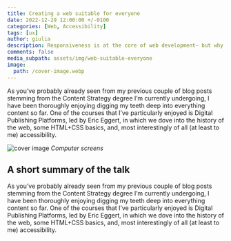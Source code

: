 ```yaml
---
title: Creating a web suitable for everyone
date: 2022-12-29 12:00:00 +/-0100
categories: [Web, Accessibility]
tags: [ux]     
author: giulia
description: Responsiveness is at the core of web development— but why not accessibility?
comments: false
media_subpath: assets/img/web-suitable-everyone
image:
  path: /cover-image.webp
---
```

As you’ve probably already seen from my previous couple of blog posts stemming from the Content Strategy degree I’m currently undergoing, I have been thoroughly enjoying digging my teeth deep into everything content so far. One of the courses that I’ve particularly enjoyed is Digital Publishing Platforms, led by Eric Eggert, in which we dove into the history of the web, some HTML+CSS basics, and, most interestingly of all (at least to me) accessibility.

![cover image](cover-image.webp)
_Computer screens_

## A short summary of the talk

As you’ve probably already seen from my previous couple of blog posts stemming from the Content Strategy degree I’m currently undergoing, I have been thoroughly enjoying digging my teeth deep into everything content so far. One of the courses that I’ve particularly enjoyed is Digital Publishing Platforms, led by Eric Eggert, in which we dove into the history of the web, some HTML+CSS basics, and, most interestingly of all (at least to me) accessibility.